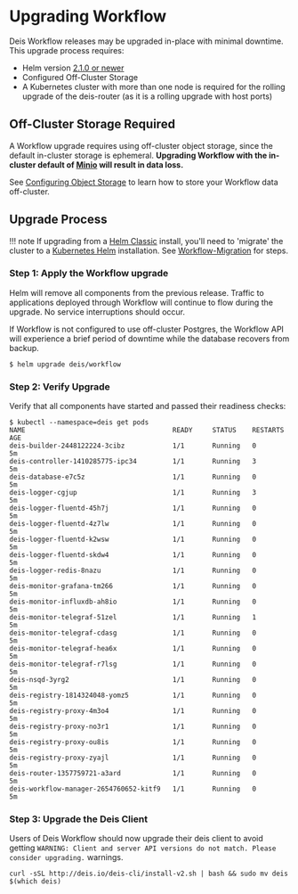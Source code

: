 # Upgrading Workflow

Deis Workflow releases may be upgraded in-place with minimal downtime. This upgrade process requires:

* Helm version [2.1.0 or newer](https://github.com/kubernetes/helm/releases/tag/v2.1.0)
* Configured Off-Cluster Storage
* A Kubernetes cluster with more than one node is required for the rolling upgrade of the deis-router (as it is a rolling upgrade with host ports)

## Off-Cluster Storage Required

A Workflow upgrade requires using off-cluster object storage, since the default
in-cluster storage is ephemeral. **Upgrading Workflow with the in-cluster default
of [Minio][] will result in data loss.**

See [Configuring Object Storage][] to learn how to store your Workflow data off-cluster.

## Upgrade Process

!!! note
    If upgrading from a [Helm Classic](https://github.com/helm/helm-classic) install, you'll need to 'migrate' the cluster to a [Kubernetes Helm](https://github.com/kubernetes/helm) installation.  See [Workflow-Migration][] for steps.

### Step 1: Apply the Workflow upgrade

Helm will remove all components from the previous release. Traffic to applications deployed through
Workflow will continue to flow during the upgrade. No service interruptions should occur.

If Workflow is not configured to use off-cluster Postgres, the Workflow API will experience a brief
period of downtime while the database recovers from backup.

```
$ helm upgrade deis/workflow
```

### Step 2: Verify Upgrade

Verify that all components have started and passed their readiness checks:

```
$ kubectl --namespace=deis get pods
NAME                                     READY     STATUS    RESTARTS   AGE
deis-builder-2448122224-3cibz            1/1       Running   0          5m
deis-controller-1410285775-ipc34         1/1       Running   3          5m
deis-database-e7c5z                      1/1       Running   0          5m
deis-logger-cgjup                        1/1       Running   3          5m
deis-logger-fluentd-45h7j                1/1       Running   0          5m
deis-logger-fluentd-4z7lw                1/1       Running   0          5m
deis-logger-fluentd-k2wsw                1/1       Running   0          5m
deis-logger-fluentd-skdw4                1/1       Running   0          5m
deis-logger-redis-8nazu                  1/1       Running   0          5m
deis-monitor-grafana-tm266               1/1       Running   0          5m
deis-monitor-influxdb-ah8io              1/1       Running   0          5m
deis-monitor-telegraf-51zel              1/1       Running   1          5m
deis-monitor-telegraf-cdasg              1/1       Running   0          5m
deis-monitor-telegraf-hea6x              1/1       Running   0          5m
deis-monitor-telegraf-r7lsg              1/1       Running   0          5m
deis-nsqd-3yrg2                          1/1       Running   0          5m
deis-registry-1814324048-yomz5           1/1       Running   0          5m
deis-registry-proxy-4m3o4                1/1       Running   0          5m
deis-registry-proxy-no3r1                1/1       Running   0          5m
deis-registry-proxy-ou8is                1/1       Running   0          5m
deis-registry-proxy-zyajl                1/1       Running   0          5m
deis-router-1357759721-a3ard             1/1       Running   0          5m
deis-workflow-manager-2654760652-kitf9   1/1       Running   0          5m
```

### Step 3: Upgrade the Deis Client

Users of Deis Workflow should now upgrade their deis client to avoid getting `WARNING: Client and server API versions do not match. Please consider upgrading.` warnings.

```
curl -sSL http://deis.io/deis-cli/install-v2.sh | bash && sudo mv deis $(which deis)
```


[minio]: https://github.com/deis/minio
[Configuring Object Storage]: ../installing-workflow/configuring-object-storage.md
[Workflow-Migration]: https://github.com/deis/workflow-migration/blob/master/README.md
